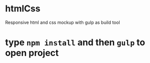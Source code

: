 # htmlCss
Responsive html and css mockup with gulp as build tool

# type `npm install` and then `gulp` to open project
